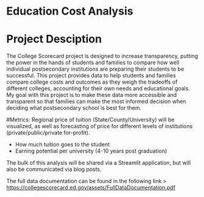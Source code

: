 # Education Cost Analysis

# Project Desciption
The College Scorecard project is designed to increase transparency, putting the power in the hands of students and families to compare how well individual postsecondary institutions are preparing their students to be successful. This project provides data to help students and families compare college costs and outcomes as they weigh the tradeoffs of different colleges, accounting for their own needs and educational goals. My goal with this project is to make these data more accessible and transparent so that families can make the most informed decision when deciding what postsecondary school is best for them.

#Metrics:
Regional price of tuition (State/County/University) will be visualized, as well as forecasting of price for different levels of institutions (private/public/private for-profit).
- How much tuition goes to the student
- Earning potential per university (4-10 years post graduation)

The bulk of this analysis will be shared via a Streamlit application, but will also be communicated via blog posts.

The full data documentation can be found in the following link > https://collegescorecard.ed.gov/assets/FullDataDocumentation.pdf
